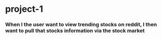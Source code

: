 # project-1

### When I the user want to view trending stocks on reddit, I then want to pull that stocks information via the stock market

